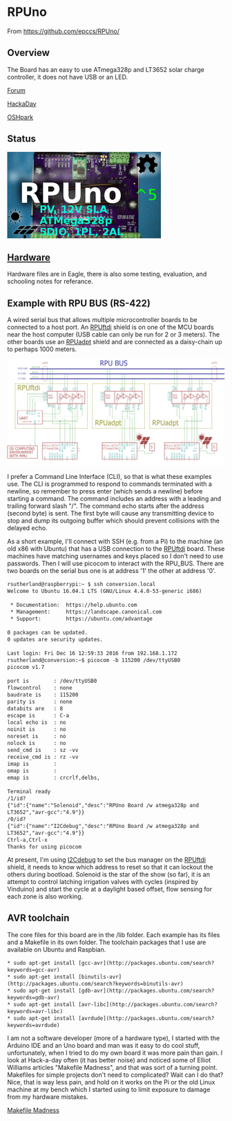 # RPUno 

From <https://github.com/epccs/RPUno/>

## Overview

The Board has an easy to use ATmega328p and LT3652 solar charge controller, it does not have USB or an LED.

[Forum](http://rpubus.org/bb/viewforum.php?f=6)

[HackaDay](https://hackaday.io/project/12784-rpuno)

[OSHpark](https://oshpark.com/shared_projects/84emcdT8)

[1]: ./i2c-debug
[2]: https://github.com/epccs/RPUftdi
[3]: https://github.com/epccs/RPUadpt

## Status

![Status](https://raw.githubusercontent.com/epccs/RPUno/master/Hardware/status_icon.png "Status")

## [Hardware](./Hardware)

Hardware files are in Eagle, there is also some testing, evaluation, and schooling notes for referance.

## Example with RPU BUS (RS-422)

A wired serial bus that allows multiple microcontroller boards to be connected to a host port. An [RPUftdi][2] shield is on one of the MCU boards near the host computer (USB cable can only be run for 2 or 3 meters). The other boards use an [RPUadpt][3] shield and are connected as a daisy-chain up to perhaps 1000 meters. 

![MultiDrop](https://raw.githubusercontent.com/epccs/RPUno/master/Hardware/Documents/MultiDrop.png "RPUno MultiDrop")

I prefer a Command Line Interface (CLI), so that is what these examples use. The CLI is programmed to respond to commands terminated with a newline, so remember to press enter (which sends a newline) before starting a command. The command includes an address with a leading and trailing forward slash "/". The command echo starts after the address (second byte) is sent. The first byte will cause any transmitting device to stop and dump its outgoing buffer which should prevent collisions with the delayed echo. 

As a short example, I'll connect with SSH (e.g. from a Pi) to the machine (an old x86 with Ubuntu) that has a USB connection to the [RPUftdi][2] board. These machines have matching usernames and keys placed so I don't need to use passwords. Then I will use picocom to interact with the RPU_BUS. There are two boards on the serial bus one is at address '1' the other at address '0'.  

```
rsutherland@raspberrypi:~ $ ssh conversion.local
Welcome to Ubuntu 16.04.1 LTS (GNU/Linux 4.4.0-53-generic i686)

 * Documentation:  https://help.ubuntu.com
 * Management:     https://landscape.canonical.com
 * Support:        https://ubuntu.com/advantage

0 packages can be updated.
0 updates are security updates.

Last login: Fri Dec 16 12:59:33 2016 from 192.168.1.172
rsutherland@conversion:~$ picocom -b 115200 /dev/ttyUSB0
picocom v1.7

port is        : /dev/ttyUSB0
flowcontrol    : none
baudrate is    : 115200
parity is      : none
databits are   : 8
escape is      : C-a
local echo is  : no
noinit is      : no
noreset is     : no
nolock is      : no
send_cmd is    : sz -vv
receive_cmd is : rz -vv
imap is        :
omap is        :
emap is        : crcrlf,delbs,

Terminal ready
/1/id?
{"id":{"name":"Solenoid","desc":"RPUno Board /w atmega328p and LT3652","avr-gcc":"4.9"}}
/0/id?
{"id":{"name":"I2Cdebug","desc":"RPUno Board /w atmega328p and LT3652","avr-gcc":"4.9"}}
Ctrl-a,Ctrl-x 
Thanks for using picocom
```

At present, I'm using [I2Cdebug][1] to set the bus manager on the [RPUftdi][2] shield, it needs to know which address to reset so that it can lockout the others during bootload. Solenoid is the star of the show (so far), it is an attempt to control latching irrigation valves with cycles (inspired by Vinduino) and start the cycle at a daylight based offset, flow sensing for each zone is also working.  

## AVR toolchain

The core files for this board are in the /lib folder. Each example has its files and a Makefile in its own folder. The toolchain packages that I use are available on Ubuntu and Raspbian. 

    * sudo apt-get install [gcc-avr](http://packages.ubuntu.com/search?keywords=gcc-avr)
    * sudo apt-get install [binutils-avr](http://packages.ubuntu.com/search?keywords=binutils-avr)
    * sudo apt-get install [gdb-avr](http://packages.ubuntu.com/search?keywords=gdb-avr)
    * sudo apt-get install [avr-libc](http://packages.ubuntu.com/search?keywords=avr-libc)
    * sudo apt-get install [avrdude](http://packages.ubuntu.com/search?keywords=avrdude)

I am not a software developer (more of a hardware type), I started with the Arduino IDE and an Uno board and man was it easy to do cool stuff, unfortunately, when I tried to do my own board it was more pain than gain. I look at Hack-a-day often (it has better noise) and noticed some of Elliot Williams articles "Makefile Madness", and that was sort of a turning point. Makefiles for simple projects don't need to complicated? Wait can I do that? Nice, that is way less pain, and hold on it works on the Pi or the old Linux machine at my bench which I started using to limit exposure to damage from my hardware mistakes. 

[Makefile Madness](http://hackaday.com/2016/03/11/embed-with-elliot-march-makefile-madness/)


